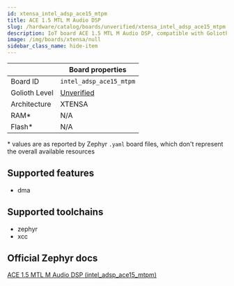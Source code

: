 ```yaml
---
id: xtensa_intel_adsp_ace15_mtpm
title: ACE 1.5 MTL M Audio DSP
slug: /hardware/catalog/boards/unverified/xtensa_intel_adsp_ace15_mtpm
description: IoT board ACE 1.5 MTL M Audio DSP, compatible with Golioth at unverified level.
image: /img/boards/xtensa/null
sidebar_class_name: hide-item
---
```


[//]: # (This is an auto-generated file, do not edit! Changes to it will be lost upon re-generation)



|                | Board properties     |
| -------------  | -------------------- |
| Board ID       | `intel_adsp_ace15_mtpm` |
| Golioth Level  | [Unverified](/hardware#unverified-boards) |
| Architecture   | XTENSA |
| RAM*           | N/A |
| Flash*         | N/A |

\* values are as reported by Zephyr `.yaml` board files, which don't represent the overall available resources



## Supported features

* dma

## Supported toolchains

* zephyr
* xcc

## Official Zephyr docs

[ACE 1.5 MTL M Audio DSP (intel_adsp_ace15_mtpm)](https://docs.zephyrproject.org/latest/boards/xtensa/intel_adsp_ace15_mtpm/doc/index.html)
